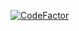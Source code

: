 [![CodeFactor](https://www.codefactor.io/repository/github/plmlkff/information-systems-lab-1/badge)](https://www.codefactor.io/repository/github/plmlkff/information-systems-lab-1)
